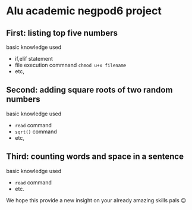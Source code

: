 # Alu academic negpod6 project
## First: listing top five numbers
basic knowledge used
* if,elif  statement
* file execution commnand `chmod u+x filename`
* etc,

## Second: adding square roots of two random numbers
basic knowledge used
* `read` command
* `sqrt()` command
* etc,

## Third: counting words and space in a sentence
basic knowledge used
* `read` command
* etc.

We hope this provide a new insight on your already amazing skills pals :wink: 
